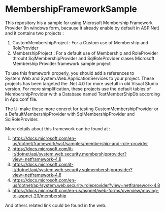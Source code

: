 # MembershipFrameworkSample

This repository his a sample for using Microsoft Membership Framework Provider (In windows form, because it already enable by default in ASP.Net) and it contains two projects :
1. CustomMembershipProject : For a Custom use of Membership and RoleProvider
2. MembershipProject       : For a default use of Membership and RoleProvider throuht SqlMembershipProvider and SqlRoleProvider clases
Microsoft Membership Provider framework sample project

To use this framework properly, you should add a references to System.Web and System.Web.ApplicationServices to your project. These projects has been targeted the .Net 4.0 for more usefull in old Visual Studio version.
For more simplification, these projects use the default tables of MembershipProvider with a Database named TestMemberShipDb according in App.conf file.

The UI make these more concret for testing CustomMembershipProvider or a DefaultMembershipProvider with SqlMembershipProvider and SqlRoleProvider.

More details about this framework can be found at :
1. https://docs.microsoft.com/en-us/dotnet/framework/wcf/samples/membership-and-role-provider
2. https://docs.microsoft.com/it-it/dotnet/api/system.web.security.membershipprovider?view=netframework-4.8
3. https://docs.microsoft.com/it-it/dotnet/api/system.web.security.sqlmembershipprovider?view=netframework-4.8
4. https://docs.microsoft.com/en-us/dotnet/api/system.web.security.roleprovider?view=netframework-4.8
5. https://docs.microsoft.com/en-us/aspnet/web-forms/overview/moving-to-aspnet-20/membership

And others related link could be found in the web.
